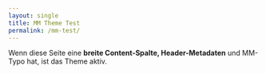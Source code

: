 ```yaml
---
layout: single
title: MM Theme Test
permalink: /mm-test/
---
```


Wenn diese Seite eine **breite Content-Spalte, Header-Metadaten** und MM-Typo hat, ist das Theme aktiv.
